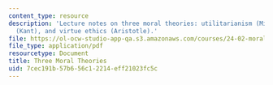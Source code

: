 ```yaml
---
content_type: resource
description: 'Lecture notes on three moral theories: utilitarianism (Mill), deontology
  (Kant), and virtue ethics (Aristotle).'
file: https://ol-ocw-studio-app-qa.s3.amazonaws.com/courses/24-02-moral-problems-and-the-good-life-fall-2008/7cec191b57b656c12214eff21023fc5c_lec_06.pdf
file_type: application/pdf
resourcetype: Document
title: Three Moral Theories
uid: 7cec191b-57b6-56c1-2214-eff21023fc5c
---
```

